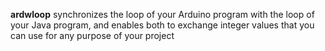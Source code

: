 **ardwloop** synchronizes the loop of your Arduino program with the loop of your Java program, and enables both to exchange integer values that you can use for any purpose of your project
